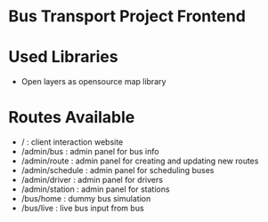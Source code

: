 # Bus Transport Project Frontend

# Used Libraries

- Open layers as opensource map library

# Routes Available

- / : client interaction website
- /admin/bus : admin panel for bus info
- /admin/route : admin panel for creating and updating new routes
- /admin/schedule : admin panel for scheduling buses
- /admin/driver : admin panel for drivers
- /admin/station : admin panel for stations
- /bus/home : dummy bus simulation
- /bus/live : live bus input from bus